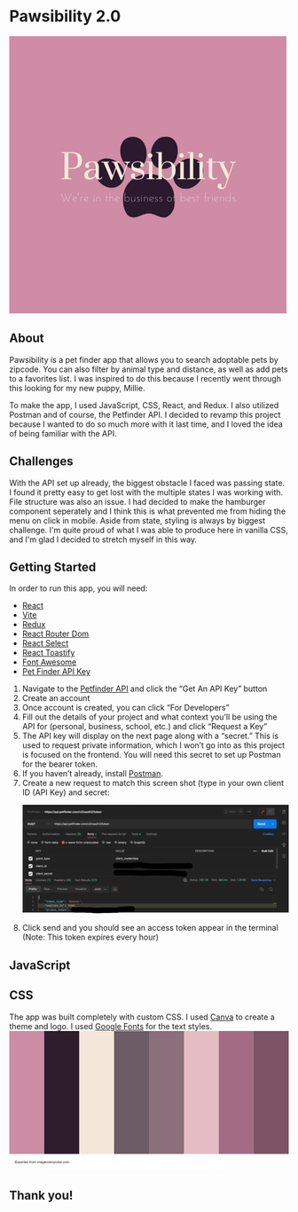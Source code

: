 <h1>Pawsibility 2.0</h1>
<img src=".\src\assets\logos\Pawsibility.png">
<h2>About</h2>
Pawsibility is a pet finder app that allows you to search adoptable pets by zipcode. You can also filter by animal type and distance, as well as add pets to a favorites list. I was inspired to do this because I recently went through this looking for my new puppy, Millie.

To make the app, I used JavaScript, CSS, React, and Redux. I also utilized Postman and of course, the Petfinder API. I decided to revamp this project because I wanted to do so much more with it last time, and I loved the idea of being familiar with the API.

<h2>Challenges</h2>
With the API set up already, the biggest obstacle I faced was passing state. I found it pretty easy to get lost with the multiple states I was working with. File structure was also an issue. I had decided to make the hamburger component seperately and I think this is what prevented me from hiding the menu on click in mobile. Aside from state, styling is always by biggest challenge. I'm quite proud of what I was able to produce here in vanilla CSS, and I'm glad I decided to stretch myself in this way.

<h2>Getting Started</h2>
In order to run this app, you will need:
<ul>
<li><a href="https://reactjs.org/docs/getting-started.html">React</a></li>
<li><a href="https://vitejs.dev/guide/">Vite</a></li>
<li><a href="https://www.npmjs.com/package/redux">Redux</a></li>
<li><a href="https://reactrouter.com/en/main/start/tutorial">React Router Dom</a></li>
<li><a href="https://react-select.com/home">React Select</a></li>
<li><a href="https://www.npmjs.com/package/react-toastify?activeTab=readme">React Toastify</a></li>
<li><a href="https://fontawesome.com/v5/docs/web/use-with/react">Font Awesome</a></li>
<li><a href="https://www.petfinder.com/developers/">Pet Finder API Key</a></li>
</ul>
<ol>
<li>Navigate to the <a href= "https://www.petfinder.com/developers/">Petfinder API</a> and click the “Get An API Key” button</li>
<li>Create an account</li>
<li>Once account is created, you can click “For Developers”</li>
<li>Fill out the details of your project and what context you’ll be using the API for (personal, business, school, etc.) and click “Request a Key”</li>
<li>The API key will display on the next page along with a “secret.” This is used to request private information, which I won’t go into as this project is focused on the frontend. You will need this secret to set up Postman for the bearer token. </li>
<li>If you haven’t already, install <a href="https://www.postman.com/downloads/">Postman</a>.</li>
<li>Create a new request to match this screen shot (type in your own client ID (API Key) and secret:

<img src = ".\src\assets\readme\PostmanScreenShot.png"></li>

<li>Click send and you should see an access token appear in the terminal (Note: This token expires every hour)</li></ol>

<h2>JavaScript</h2>

<h2>CSS</h2>
The app was built completely with custom CSS. I used <a href="https://www.canva.com/">Canva</a> to create a theme and logo. I used <a href="https://fonts.google.com/">Google Fonts</a> for the text styles.

<img src=".\src\assets\readme\Palette.png">

<h2>Thank you!</h2>
